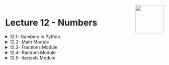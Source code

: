 <img align="right" width="90" height="90" src="https://github.com/cs-MohamedAyman/Computer-Science-Textbooks/blob/master/logos/python.jpg">

# Lecture 12 - Numbers

<details>
	<summary>12.1- Numbers in Python</summary>

</details>

<details>
	<summary>12.2- Math Module</summary>

</details>

<details>
	<summary>12.3- Fractions Module</summary>

</details>

<details>
	<summary>12.4- Random Module</summary>

</details>

<details>
	<summary>12.5- Itertools Module</summary>

